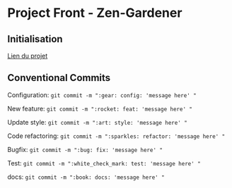 # Project Front - Zen-Gardener

## Initialisation

[Lien du projet](https://zen-gardener.netlify.app/)

## Conventional Commits

Configuration: `git commit -m ":gear: config: 'message here' "`

New feature: `git commit -m ":rocket: feat: 'message here' "`

Update style: `git commit -m ":art: style: 'message here' "`

Code refactoring: `git commit -m ":sparkles: refactor: 'message here' "`

Bugfix: `git commit -m ":bug: fix: 'message here' "`

Test: `git commit -m ":white_check_mark: test: 'message here' "`

docs: `git commit -m ":book: docs: 'message here' "`


